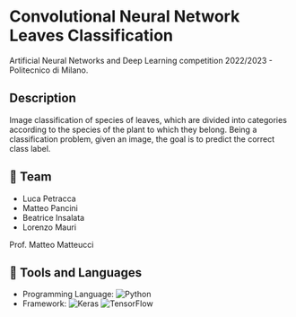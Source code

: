 # Convolutional Neural Network Leaves Classification

Artificial Neural Networks and Deep Learning competition 2022/2023 - Politecnico di Milano. 

## Description

Image classification of species of leaves, which are divided into categories according to the species of the plant to which they belong. Being a classification problem, given an image, the goal is to predict the correct class label.

## 👤 Team

* Luca Petracca
* Matteo Pancini
* Beatrice Insalata
* Lorenzo Mauri

Prof. Matteo Matteucci

## 🔨 Tools and Languages

* Programming Language: ![Python](https://img.shields.io/badge/python-3670A0?style=for-the-badge&logo=python&logoColor=ffdd54)
* Framework: ![Keras](https://img.shields.io/badge/Keras-%23D00000.svg?style=for-the-badge&logo=Keras&logoColor=white) ![TensorFlow](https://img.shields.io/badge/TensorFlow-%23FF6F00.svg?style=for-the-badge&logo=TensorFlow&logoColor=white)
